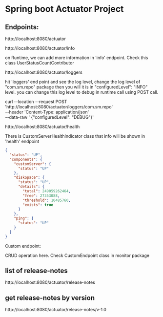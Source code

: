 # Spring boot Actuator Project
## Endpoints:
http://localhost:8080/actuator


http://localhost:8080/actuator/info

on Runtime, we can add more information in 'info' endpoint. Check this class UserStatusCountContributor

http://localhost:8080/actuator/loggers

hit 'loggers' end point and see the log level, change the log level of "com.sm.repo" package then you will it is in "configuredLevel": "INFO" level.
you can change this log level to debug in runtime call using POST call.


curl --location --request POST 'http://localhost:8080/actuator/loggers/com.sm.repo' \
--header 'Content-Type: application/json' \
--data-raw '   {"configuredLevel": "DEBUG"}'


http://localhost:8080/actuator/health

There is CustomServerHealthIndicator class that info will be shown in 'health' endpoint
```json
{
  "status": "UP",
  "components": {
    "customServer": {
      "status": "UP"
    },
    "diskSpace": {
      "status": "UP",
      "details": {
        "total": 249059262464,
        "free": 27353088,
        "threshold": 10485760,
        "exists": true
      }
    },
    "ping": {
      "status": "UP"
    }
  }
}
````

Custom endpoint: 

CRUD operation here. Check CustomEndpoint class in monitor package

## list of release-notes
http://localhost:8080/actuator/release-notes


## get release-notes by version
http://localhost:8080/actuator/release-notes/v-1.0